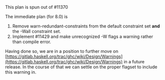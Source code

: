 
This plan is spun out of #11370


The immediate plan (for 8.0) is

1. Remove warn-redundant-constraints from the default constraint set **and** the -Wall constraint set.
1. Implement #11429 and make unrecognized -W flags a warning rather than compile error.


Having done so, we are in a position to further move on [https://gitlab.haskell.org/trac/ghc/wiki/Design/Warnings](https://gitlab.haskell.org/trac/ghc/wiki/Design/Warnings) in a future release. In the course of that we can settle on the proper flagset to include this warning in.
